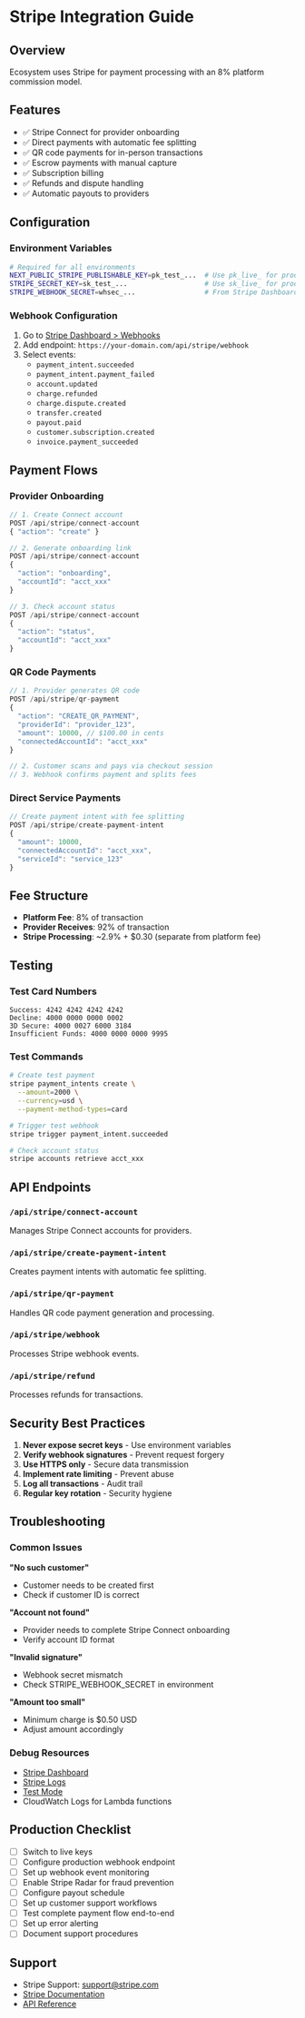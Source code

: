# Stripe Integration Guide

## Overview
Ecosystem uses Stripe for payment processing with an 8% platform commission model.

## Features
- ✅ Stripe Connect for provider onboarding
- ✅ Direct payments with automatic fee splitting
- ✅ QR code payments for in-person transactions
- ✅ Escrow payments with manual capture
- ✅ Subscription billing
- ✅ Refunds and dispute handling
- ✅ Automatic payouts to providers

## Configuration

### Environment Variables
```bash
# Required for all environments
NEXT_PUBLIC_STRIPE_PUBLISHABLE_KEY=pk_test_...  # Use pk_live_ for production
STRIPE_SECRET_KEY=sk_test_...                   # Use sk_live_ for production  
STRIPE_WEBHOOK_SECRET=whsec_...                 # From Stripe Dashboard
```

### Webhook Configuration
1. Go to [Stripe Dashboard > Webhooks](https://dashboard.stripe.com/webhooks)
2. Add endpoint: `https://your-domain.com/api/stripe/webhook`
3. Select events:
   - `payment_intent.succeeded`
   - `payment_intent.payment_failed`
   - `account.updated`
   - `charge.refunded`
   - `charge.dispute.created`
   - `transfer.created`
   - `payout.paid`
   - `customer.subscription.created`
   - `invoice.payment_succeeded`

## Payment Flows

### Provider Onboarding
```typescript
// 1. Create Connect account
POST /api/stripe/connect-account
{ "action": "create" }

// 2. Generate onboarding link
POST /api/stripe/connect-account
{ 
  "action": "onboarding",
  "accountId": "acct_xxx" 
}

// 3. Check account status
POST /api/stripe/connect-account
{ 
  "action": "status",
  "accountId": "acct_xxx" 
}
```

### QR Code Payments
```typescript
// 1. Provider generates QR code
POST /api/stripe/qr-payment
{
  "action": "CREATE_QR_PAYMENT",
  "providerId": "provider_123",
  "amount": 10000, // $100.00 in cents
  "connectedAccountId": "acct_xxx"
}

// 2. Customer scans and pays via checkout session
// 3. Webhook confirms payment and splits fees
```

### Direct Service Payments
```typescript
// Create payment intent with fee splitting
POST /api/stripe/create-payment-intent
{
  "amount": 10000,
  "connectedAccountId": "acct_xxx",
  "serviceId": "service_123"
}
```

## Fee Structure
- **Platform Fee**: 8% of transaction
- **Provider Receives**: 92% of transaction
- **Stripe Processing**: ~2.9% + $0.30 (separate from platform fee)

## Testing

### Test Card Numbers
```
Success: 4242 4242 4242 4242
Decline: 4000 0000 0000 0002
3D Secure: 4000 0027 6000 3184
Insufficient Funds: 4000 0000 0000 9995
```

### Test Commands
```bash
# Create test payment
stripe payment_intents create \
  --amount=2000 \
  --currency=usd \
  --payment-method-types=card

# Trigger test webhook
stripe trigger payment_intent.succeeded

# Check account status
stripe accounts retrieve acct_xxx
```

## API Endpoints

### `/api/stripe/connect-account`
Manages Stripe Connect accounts for providers.

### `/api/stripe/create-payment-intent`
Creates payment intents with automatic fee splitting.

### `/api/stripe/qr-payment`
Handles QR code payment generation and processing.

### `/api/stripe/webhook`
Processes Stripe webhook events.

### `/api/stripe/refund`
Processes refunds for transactions.

## Security Best Practices

1. **Never expose secret keys** - Use environment variables
2. **Verify webhook signatures** - Prevent request forgery
3. **Use HTTPS only** - Secure data transmission
4. **Implement rate limiting** - Prevent abuse
5. **Log all transactions** - Audit trail
6. **Regular key rotation** - Security hygiene

## Troubleshooting

### Common Issues

**"No such customer"**
- Customer needs to be created first
- Check if customer ID is correct

**"Account not found"**
- Provider needs to complete Stripe Connect onboarding
- Verify account ID format

**"Invalid signature"**
- Webhook secret mismatch
- Check STRIPE_WEBHOOK_SECRET in environment

**"Amount too small"**
- Minimum charge is $0.50 USD
- Adjust amount accordingly

### Debug Resources
- [Stripe Dashboard](https://dashboard.stripe.com)
- [Stripe Logs](https://dashboard.stripe.com/logs)
- [Test Mode](https://dashboard.stripe.com/test)
- CloudWatch Logs for Lambda functions

## Production Checklist

- [ ] Switch to live keys
- [ ] Configure production webhook endpoint
- [ ] Set up webhook event monitoring
- [ ] Enable Stripe Radar for fraud prevention
- [ ] Configure payout schedule
- [ ] Set up customer support workflows
- [ ] Test complete payment flow end-to-end
- [ ] Set up error alerting
- [ ] Document support procedures

## Support
- Stripe Support: support@stripe.com
- [Stripe Documentation](https://stripe.com/docs)
- [API Reference](https://stripe.com/docs/api)